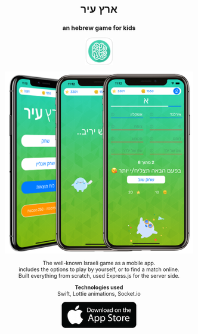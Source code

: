 <h1 align="center">ארץ עיר</h1>
<h3 align="center">an hebrew game for kids</h3>
<p align="center">
<img src="/images/icon1.png">
</p>
<p align="center">
<img src="/images/country_city_mocks.png" alt="screenshots">
</p>
<p align="center">
  The well-known Israeli game as a mobile app. </br>
  includes the options to play by yourself, or to find a match online. </br>
  Built everything from scratch, used Express.js for the server side. </br>
</p>
<p align="center">
<b>Technologies used</b>
</br>
Swift, Lottie animations, Socket.io
</p>
<p align="center">
<a href="https://apps.apple.com/us/app/%D7%90%D7%A8%D7%A5-%D7%A2%D7%99%D7%A8/id1501330526"><img src="/images/apple-store-button.png" alt="app stote link"></a>
</p>
